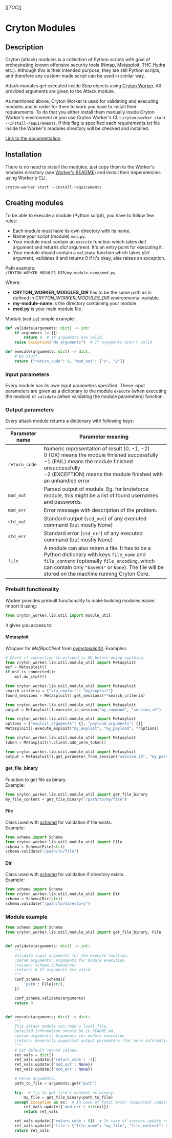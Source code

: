 [[_TOC_]]

# Cryton Modules

## Description

Cryton (attack) modules is a collection of Python scripts with goal of orchestrating known offensive security tools 
(Nmap, Metasploit, THC Hydra etc.). Although this is their intended purpose, they are still Python scripts, and therefore 
any custom-made script can be used in similar way.

Attack modules get executed inside Step objects using [Cryton Worker](https://gitlab.ics.muni.cz/beast-public/cryton/cryton-worker). 
All provided arguments are given to the Attack module.

As mentioned above, Cryton Worker is used for validating and executing modules and in order for them to work you have to 
install their requirements. To do that you either install them manually inside Cryton Worker's environment or you use 
Cryton Worker's CLI: `cryton-worker start --install-requirements`. If this flag is specified each *requirements.txt* file 
inside the Worker's modules directory will be checked and installed.

[Link to the documentation](https://beast-public.gitlab-pages.ics.muni.cz/cryton/cryton-documentation/).

## Installation
There is no need to install the modules, just copy them to the Worker's modules directory (see 
[Worker's README](https://gitlab.ics.muni.cz/beast-public/cryton/cryton-worker)) and install their dependencies using Worker's CLI.

```
cryton-worker start --install-requirements
```

## Creating modules
To be able to execute a module (Python script), you have to follow few rules:
- Each module must have its own directory with its name.
- Name your script (module) `mod.py`.
- Your module must contain an `execute` function which takes *dict* argument and returns *dict* argument. It's an entry point for executing it.
- Your module should contain a `validate` function which takes *dict* argument, validates it and returns 0 if it's okay, else raises an exception.

Path example:  
`/CRYTON_WORKER_MODULES_DIR/my-module-name/mod.py`

Where:  
- **CRYTON_WORKER_MODULES_DIR** has to be the same path as is defined in *CRYTON_WORKER_MODULES_DIR* environmental variable.
- **my-module-name** is the directory containing your module.
- **mod.py** is your main module file.

Module (`mod.py`) simple example:  
```python
def validate(arguments: dict) -> int:
    if arguments != {}:
        return 0  # If arguments are valid.
    raise Exception("No arguments")  # If arguments aren't valid.

def execute(arguments: dict) -> dict:
    # Do stuff.
    return {"return_code": 0, "mod_out": ["x", "y"]}

```

### Input parameters
Every module has its own input parameters specified. These input parameters are given as a dictionary to the 
module `execute` (when executing the module) or `validate` (when validating the module parameters) function. 

### Output parameters
Every attack module returns a dictionary with following keys:

| Parameter name | Parameter meaning                                                                                                                                                                                                                                 |
|----------------|---------------------------------------------------------------------------------------------------------------------------------------------------------------------------------------------------------------------------------------------------|
| `return_code`  | Numeric representation of result (0, -1, -2) <br />0 (OK) means the module finished successfully<br />-1 (FAIL) means the module finished unsuccessfully<br />-2 (EXCEPTION) means the module finished with an unhandled error                    |
| `mod_out`      | Parsed output of module. Eg. for bruteforce module, this might be a list of found usernames and passwords.                                                                                                                                        |
| `mod_err`      | Error message with description of the problem.                                                                                                                                                                                                    |
| `std_out`      | Standard output (`std_out`) of any executed command (but mostly None)                                                                                                                                                                             |
| `std_err`      | Standard error (`std_err`) of any executed command (but mostly None)                                                                                                                                                                              |
| `file`         | A module can also return a file. It has to be a Python dictionary with keys `file_name` and `file_content` (optionally `file_encoding`, which can contain only `"base64"` or `None`). The file will be stored on the machine running Cryton Core. |

### Prebuilt functionality
Worker provides prebuilt functionality to make building modules easier. Import it using:
```python
from cryton_worker.lib.util import module_util
```

It gives you access to:
#### Metasploit
Wrapper for *MsfRpcClient* from *[pymetasploit3](https://pypi.org/project/pymetasploit3/)*.
Examples:
```python
# Check if connection to msfrpcd is OK before doing anything.
from cryton_worker.lib.util.module_util import Metasploit
msf = Metasploit()
if msf.is_connected():
    msf.do_stuff()
```
```python
from cryton_worker.lib.util.module_util import Metasploit
search_criteria = {"via_exploit": "my/exploit"}
found_sessions = Metasploit().get_sessions(**search_criteria)
```
```python
from cryton_worker.lib.util.module_util import Metasploit
output = Metasploit().execute_in_session("my_command", "session_id")
```
```python
from cryton_worker.lib.util.module_util import Metasploit
options = {"exploit_arguments": {}, "payload_arguments": {}}
Metasploit().execute_exploit("my_exploit", "my_payload", **options)
```
```python
from cryton_worker.lib.util.module_util import Metasploit
token = Metasploit().client.add_perm_token()
```
```python
from cryton_worker.lib.util.module_util import Metasploit
output = Metasploit().get_parameter_from_session("session_id", "my_param")
```

#### get_file_binary
Function to get file as binary.  
Example:
```python
from cryton_worker.lib.util.module_util import get_file_binary
my_file_content = get_file_binary("/path/to/my/file")
```

#### File
Class used with *[schema](https://pypi.org/project/schema/)* for validation if file exists.  
Example:
```python
from schema import Schema
from cryton_worker.lib.util.module_util import File
schema = Schema(File(str))
schema.validate("/path/to/file")
```

#### Dir
Class used with *[schema](https://pypi.org/project/schema/)* for validation if directory exists.  
Example:
```python
from schema import Schema
from cryton_worker.lib.util.module_util import Dir
schema = Schema(Dir(str))
schema.validate("/path/to/directory")
```


### Module example
```python
from schema import Schema
from cryton_worker.lib.util.module_util import get_file_binary, File


def validate(arguments: dict) -> int:
    """
    Validate input arguments for the execute function.
    :param arguments: Arguments for module execution
    :raises: schema.SchemaError
    :return: 0 If arguments are valid
    """
    conf_schema = Schema({
        'path': File(str),
    })

    conf_schema.validate(arguments)
    return 0


def execute(arguments: dict) -> dict:
    """
    This attack module can read a local file.
    Detailed information should be in README.md.
    :param arguments: Arguments for module execution
    :return: Generally supported output parameters (for more information check Cryton Worker README.md)
    """
    # Set default return values.
    ret_vals = dict()
    ret_vals.update({'return_code': -1})
    ret_vals.update({'mod_out': None})
    ret_vals.update({'mod_err': None})

    # Parse arguments.
    path_to_file = arguments.get("path")

    try:  # Try to get file's content as binary.
        my_file = get_file_binary(path_to_file)
    except Exception as ex:  # In case of fatal error (expected) update mod_err.
        ret_vals.update({'mod_err': str(ex)})
        return ret_vals

    ret_vals.update({'return_code': 0})  # In case of success update return_code to '0' and send file to Cryton Core.
    ret_vals.update({'file': {"file_name": "my_file", "file_content": my_file}})
    return ret_vals

```
